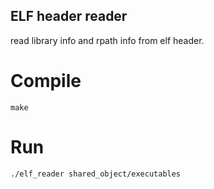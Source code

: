 ## ELF header reader

read library info and rpath info from elf header.

# Compile
```
make
```

# Run
```
./elf_reader shared_object/executables
```
